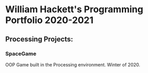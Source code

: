 # William Hackett's Programming Portfolio 2020-2021

## Processing Projects:

### SpaceGame
OOP Game built in the Processing environment. Winter of 2020.
